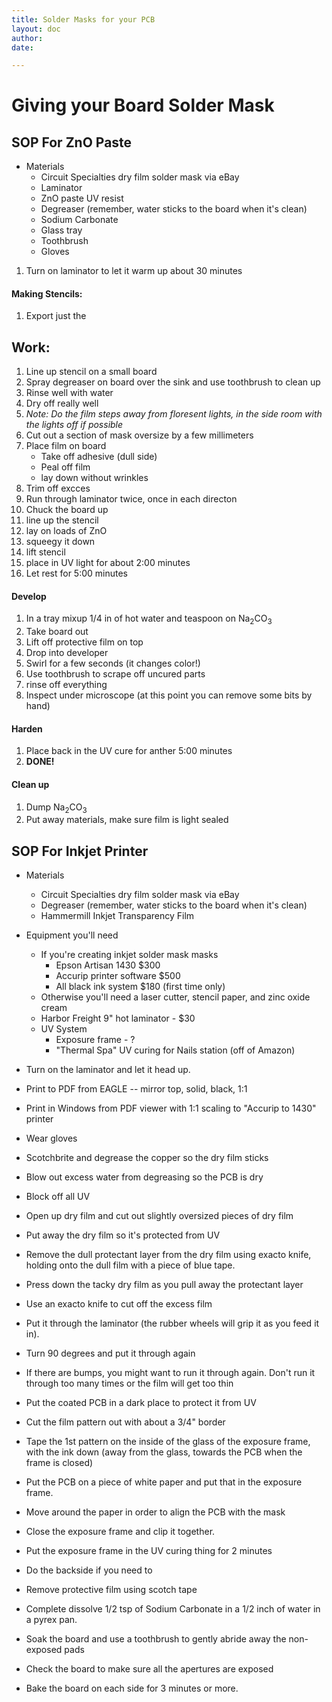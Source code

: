 ```yaml
---
title: Solder Masks for your PCB
layout: doc
author: 
date: 

---
```


# Giving your Board Solder Mask

## SOP For ZnO Paste

 - Materials
    - Circuit Specialties dry film solder mask via eBay
    - Laminator
    - ZnO paste UV resist
    - Degreaser (remember, water sticks to the board when it's clean)
    - Sodium Carbonate
    - Glass tray
    - Toothbrush
    - Gloves


 1. Turn on laminator to let it warm up about 30 minutes

#### Making Stencils:

 1. Export just the 

## Work:

 1. Line up stencil on a small board
 1. Spray degreaser on board over the sink and use toothbrush to clean up
 1. Rinse well with water
 1. Dry off really well
 1. _Note: Do the film steps away from floresent lights, in the side room with the lights off if possible_
 1. Cut out a section of mask oversize by a few millimeters
 1. Place film on board
    - Take off adhesive (dull side)
    - Peal off film
    - lay down without wrinkles
 1. Trim off excces
 1. Run through laminator twice, once in each directon
 1. Chuck the board up
 1. line up the stencil
 1. lay on loads of ZnO
 1. squeegy it down
 1. lift stencil
 1. place in UV light for about 2:00 minutes
 1. Let rest for 5:00 minutes


#### Develop

 1. In a tray mixup 1/4 in of hot water and teaspoon on Na<sub>2</sub>CO<sub>3</sub>
 1. Take board out
 1. Lift off protective film on top
 1. Drop into developer
 1. Swirl for a few seconds (it changes color!)
 1. Use toothbrush to scrape off uncured parts
 1. rinse off everything
 1. Inspect under microscope (at this point you can remove some bits by hand)

#### Harden

 1. Place back in the UV cure for anther 5:00 minutes
 1. **DONE!**

#### Clean up

 1. Dump Na<sub>2</sub>CO<sub>3</sub>
 1. Put away materials, make sure film is light sealed


## SOP For Inkjet Printer


- Materials
   - Circuit Specialties dry film solder mask via eBay
   - Degreaser (remember, water sticks to the board when it's clean)
   - Hammermill Inkjet Transparency Film

- Equipment you'll need
   - If you're creating inkjet solder mask masks
      - Epson Artisan 1430 $300
      - Accurip printer software $500
      - All black ink system $180 (first time only)
   - Otherwise you'll need a laser cutter, stencil paper, and zinc oxide cream
   - Harbor Freight 9" hot laminator - $30
   - UV System
      - Exposure frame - ? 
      - "Thermal Spa" UV curing for Nails station (off of Amazon)


- Turn on the laminator and let it head up.
- Print to PDF from EAGLE -- mirror top, solid, black, 1:1
- Print in Windows from PDF viewer with 1:1 scaling to "Accurip to 1430" printer
- Wear gloves
- Scotchbrite and degrease the copper so the dry film sticks
- Blow out excess water from degreasing so the PCB is dry
- Block off all UV
- Open up dry film and cut out slightly oversized pieces of dry film
- Put away the dry film so it's protected from UV
- Remove the dull protectant layer from the dry film using exacto knife, holding onto the dull film with a piece of blue tape.
- Press down the tacky dry film as you pull away the protectant layer
- Use an exacto knife to cut off the excess film
- Put it through the laminator (the rubber wheels will grip it as you feed it in).
- Turn 90 degrees and put it through again
- If there are bumps, you might want to run it through again. Don't run it through too many times or the film will get too thin
- Put the coated PCB in a dark place to protect it from UV
- Cut the film pattern out with about a 3/4" border
- Tape the 1st pattern on the inside of the glass of the exposure frame, with the ink down (away from the glass, towards the PCB when the frame is closed)
- Put the PCB on a piece of white paper and put that in the exposure frame. 
- Move around the paper in order to align the PCB with the mask
- Close the exposure frame and clip it together.
- Put the exposure frame in the UV curing thing for 2 minutes
- Do the backside if you need to
- Remove protective film using scotch tape 
- Complete dissolve 1/2 tsp of Sodium Carbonate in a 1/2 inch of water in a pyrex pan.
- Soak the board and use a toothbrush to gently abride away the non-exposed pads
- Check the board to make sure all the apertures are exposed
- Bake the board on each side for 3 minutes or more.
